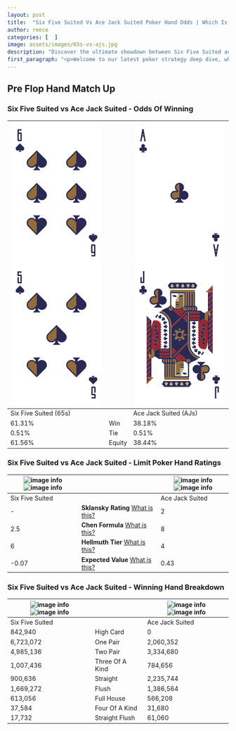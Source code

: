 ```yaml
---
layout: post
title:  "Six Five Suited Vs Ace Jack Suited Poker Hand Odds | Which Is The Better Hand In Poker? A Complete Guide"
author: reece
categories: [  ]
image: assets/images/65s-vs-ajs.jpg
description: "Discover the ultimate showdown between Six Five Suited and Ace Jack Suited in poker! Uncover the odds, strategies, and scenarios where one hand triumphs over the other. Get ready to up your poker game with this thrilling analysis."
first_paragraph: "<p>Welcome to our latest poker strategy deep dive, where we're pitting two distinct hands against each other in a high-stakes showdown: Six Five Suited vs Ace Jack Suited.</p><p>In the dynamic world of poker, every decision counts, and knowing which hand holds the upper hand is key to your success at the table.</p><p>In this article, we'll dissect these two hands, explore the scenarios where one dominates the other, and equip you with the knowledge to make strategic choices that can tip the odds in your favor.</p><p>Get ready to unravel the intriguing dynamics of these poker hands and elevate your game to new heights.</p>"
---
```




[comment]: # (sp0)

## Pre Flop Hand Match Up

<div class="table hand-ratings" markdown="1"> 



### Six Five Suited vs Ace Jack Suited - Odds Of Winning


    
| ![image info](assets/images/hand1/6.png) ![image info](assets/images/hand1/5.png) |  | ![image info](assets/images/hand2/a.png) ![image info](assets/images/hand2/j.png) |
| -------- | -------- | -------- |
| Six Five Suited (65s) |  | Ace Jack Suited (AJs) |
| 61.31% | Win | 38.18% |
| 0.51% | Tie | 0.51% |
| 61.56% | Equity | 38.44% |




[comment]: # (sp1)



### Six Five Suited vs Ace Jack Suited - Limit Poker Hand Ratings


    
| ![image info](https://www.riverpairs.com/assets/images/hand1/6.png) ![image info](https://www.riverpairs.com/assets/images/hand1/5.png) |  | ![image info](https://www.riverpairs.com/assets/images/hand2/a.png) ![image info](https://www.riverpairs.com/assets/images/hand2/j.png) |
| -------- | -------- | -------- |
| Six Five Suited |  | Ace Jack Suited |
| - | **Sklansky Rating** [What is this?](/sklansky-rating-explained) | 2 |
| 2.5 | **Chen Formula** [What is this?](/chen-formula-explained) | 8 |
| 6 | **Hellmuth Tier** [What is this?](/Hellmuth-tier-explained) | 4 |
| -0.07 | **Expected Value** [What is this?](/expected-value-explained) | 0.43 |




[comment]: # (sp2)



### Six Five Suited vs Ace Jack Suited - Winning Hand Breakdown


    
| ![image info](https://www.riverpairs.com/assets/images/hand1/6.png) ![image info](https://www.riverpairs.com/assets/images/hand1/5.png) |  | ![image info](https://www.riverpairs.com/assets/images/hand2/a.png) ![image info](https://www.riverpairs.com/assets/images/hand2/j.png) |
| -------- | -------- | -------- |
| Six Five Suited |  | Ace Jack Suited |
| 842,940 | High Card | 0 |
| 6,723,072 | One Pair | 2,060,352 |
| 4,985,136 | Two Pair | 3,334,680 |
| 1,007,436 | Three Of A Kind | 784,656 |
| 900,636 | Straight | 2,235,744 |
| 1,669,272 | Flush | 1,386,564 |
| 613,056 | Full House | 566,208 |
| 37,584 | Four Of A Kind | 31,680 |
| 17,732 | Straight Flush | 61,060 |




[comment]: # (sp3)



</div>

[comment]: # (sp4)



[comment]: # (sp5)


